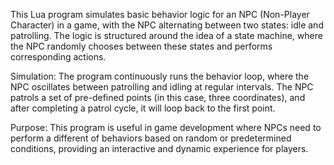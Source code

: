 This Lua program simulates basic behavior logic for an NPC (Non-Player Character) in a game, with the NPC alternating between two states: idle and patrolling. The logic is structured around the idea of a state machine, where the NPC randomly chooses between these states and performs corresponding actions.

Simulation:
The program continuously runs the behavior loop, where the NPC oscillates between patrolling and idling at regular intervals. The NPC patrols a set of pre-defined points (in this case, three coordinates), and after completing a patrol cycle, it will loop back to the first point.

Purpose:
This program is useful in game development where NPCs need to perform a different of behaviors based on random or predetermined conditions, providing an interactive and dynamic experience for players.
